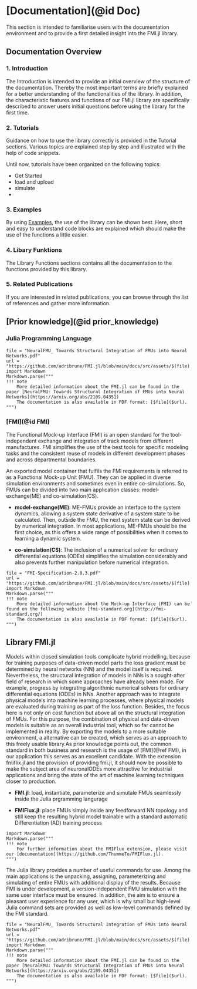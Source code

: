 
# [Documentation](@id Doc)
This section is intended to familiarise users with the documentation environment and to provide a first detailed insight into the FMI.jl library.

## Documentation Overview
### 1. Introduction
The Introduction is intended to provide an initial overview of the structure of the documentation. Thereby the most important terms are briefly explained for a better understanding of the functionalities of the library. In addition, the characteristic features and functions of our FMI.jl library are specifically described to answer users initial questions before using the library for the first time.  

### 2. Tutorials
Guidance on how to use the library correctly is provided in the Tutorial sections. Various topics are explained step by step and illustrated with the help of code snippets.  

Until now, tutorials have been organized on the following topics:
- Get Started
- load and upload
- simulate
- 

### 3. Examples
By using [Examples](@ref), the use of the library can be shown best. Here, short and easy to understand code blocks are explained which should make the use of the functions a little easier.


### 4. Libary Funktions
The Library Functions sections contains all the documentation to the functions provided by this library.  




### 5. Related Publications
If you are interested in related publications, you can browse through the list of references and gather more information. 

## [Prior knowledge](@id prior_knowledge)

### Julia Programming Language


```@eval
file = "NeuralFMU_ Towards Structural Integration of FMUs into Neural Networks.pdf"
url = "https://github.com/adribrune/FMI.jl/blob/main/docs/src/assets/$(file).pdf"
import Markdown
Markdown.parse("""
!!! note
    More detailed information about the FMI.jl can be found in the paper [NeuralFMU: Towards Structural Integration of FMUs into Neural Networks](https://arxiv.org/abs/2109.04351)
    The documentation is also available in PDF format: [$file]($url).
""")
```  

### [FMI](@id FMI) 
The Functional Mock-up Interface (FMI) is an open standard for the tool-independent exchange and integration of track models from different manufactures. FMI simplifies the use of the best tools for specific modeling tasks and the consistent reuse of models in different development phases and across departmental boundaries.  

An exported model container that fulfils the FMI requirements is referred to as a Functional Mock-up Unit (FMU). They can be applied in diverse simulation environments and sometimes even in entire co-simulations. So, FMUs can be divided into two main application classes: model-exchange(ME) and co-simulation(CS).

- **model-exchange(ME)**:  ME-FMUs provide an interface to the system dynamics, allowing a system state derivative of a system state to be calculated. Then, outside the FMU, the next system state can be derived by numerical integration. In most applications, ME-FMUs should be the first choice, as this offers a wide range of possibilities when it comes to learning a dynamic system.

- **co-simulation(CS)**:  The inclusion of a numerical solver for ordinary differential equations (ODEs) simplifies the simulation considerably and also prevents further manipulation before numerical integration.

```@eval
file = "FMI-Specification-2.0.3.pdf"
url = "https://github.com/adribrune/FMI.jl/blob/main/docs/src/assets/$(file).pdf"
import Markdown
Markdown.parse("""
!!! note
    More detailed information about the Mock-up Interface (FMI) can be found on the following website [fmi-standard.org](http://fmi-standard.org/)
    The documentation is also available in PDF format: [$file]($url).
""")
```  

## Library FMI.jl
Models within closed simulation tools complicate hybrid modelling, because for training purposes of data-driven model parts the loss gradient must be determined by neural networks (NN) and the model itself is required. Nevertheless, the structural integration of models in NNs is a sought-after field of research in which some approaches have already been made. For example, progress by integrating algorithmic numerical solvers for ordinary differential equations (ODEs) in NNs. Another approach was to integrate physical models into machine learning processes, where physical models are evaluated during training as part of the loss function. Besides, the focus here is not only on cost function but above all on the structural integration of FMUs. For this purpose, the combination of physical and data-driven models is suitable as an overall industrial tool, which so far cannot be implemented in reality. By exporting the models to a more suitable environment, a alternative can be created, which serves as an approach to this freely usable library.As prior knowledge points out, the common standard in both business and research is the usage of [FMI](@ref FMI), in our application this serves as an excellent candidate. With the extension fmiflix.jl and the provision of providing fmi.jl, it should now be possible to make the subject area of neuronalODEs more attractive for industrial applications and bring the state of the art of machine learning techniques closer to production.

- **FMI.jl**: load, instantiate, parameterize and simutale FMUs seamlessly inside the Julia prgramming langurage

- **FMIFlux.jl**: place FMUs simply inside any feedforward NN topology and still keep the resulting hybrid model trainable with a standard automatic Differentiation (AD) training process

```@eval
import Markdown
Markdown.parse("""
!!! note
    For further information about the FMIFlux extension, please visit our [documentation](https://github.com/ThummeTo/FMIFlux.jl).
""")
```  


The Julia library provides a number of useful commands for use. Among the main applications is the unpacking, assigning, parameterizing and simulating of entire FMUs with additional display of the results.
Because FMI is under development, a version-independent FMU simulation with the same user interface must be ensured. In addition, the aim is to ensure a pleasant user experience for any user, which is why small but high-level Julia command sets are provided as well as low-level commands defined by the FMI standard. 

```@eval
file = "NeuralFMU_ Towards Structural Integration of FMUs into Neural Networks.pdf"
url = "https://github.com/adribrune/FMI.jl/blob/main/docs/src/assets/$(file).pdf"
import Markdown
Markdown.parse("""
!!! note
    More detailed information about the FMI.jl can be found in the paper [NeuralFMU: Towards Structural Integration of FMUs into Neural Networks](https://arxiv.org/abs/2109.04351)
    The documentation is also available in PDF format: [$file]($url).
""")
```  

